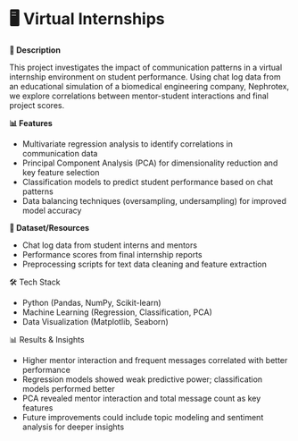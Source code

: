 # 🖥️ Virtual Internships


**📄 Description**

This project investigates the impact of communication patterns in a virtual internship environment on student performance. Using chat log data from an educational simulation of a biomedical engineering company, Nephrotex, we explore correlations between mentor-student interactions and final project scores.


**📊 Features**

* Multivariate regression analysis to identify correlations in communication data
* Principal Component Analysis (PCA) for dimensionality reduction and key feature selection
* Classification models to predict student performance based on chat patterns
* Data balancing techniques (oversampling, undersampling) for improved model accuracy


**📂 Dataset/Resources**

* Chat log data from student interns and mentors
* Performance scores from final internship reports
* Preprocessing scripts for text data cleaning and feature extraction



🛠 Tech Stack

* Python (Pandas, NumPy, Scikit-learn)
* Machine Learning (Regression, Classification, PCA)
* Data Visualization (Matplotlib, Seaborn)


📊 Results & Insights
* Higher mentor interaction and frequent messages correlated with better performance
* Regression models showed weak predictive power; classification models performed better
* PCA revealed mentor interaction and total message count as key features
* Future improvements could include topic modeling and sentiment analysis for deeper insights
